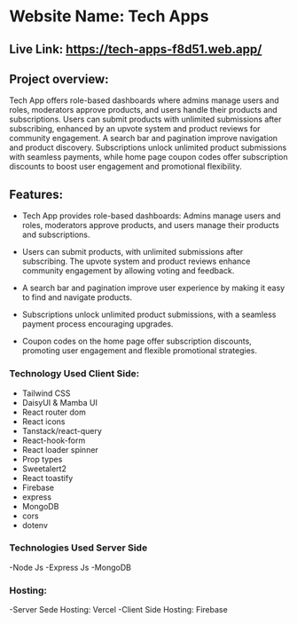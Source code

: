 # Website Name: Tech Apps 

## Live Link: https://tech-apps-f8d51.web.app/

## Project overview: 
Tech App offers role-based dashboards where admins manage users and roles, moderators approve products, and users handle their products and subscriptions. Users can submit products with unlimited submissions after subscribing, enhanced by an upvote system and product reviews for community engagement. A search bar and pagination improve navigation and product discovery. Subscriptions unlock unlimited product submissions with seamless payments, while home page coupon codes offer subscription discounts to boost user engagement and promotional flexibility.

## Features:

- Tech App provides role-based dashboards: Admins manage users and roles, moderators approve products, and users manage their products and subscriptions.

- Users can submit products, with unlimited submissions after subscribing. The upvote system and product reviews enhance community engagement by allowing voting and feedback.

- A search bar and pagination improve user experience by making it easy to find and navigate products.

- Subscriptions unlock unlimited product submissions, with a seamless payment process encouraging upgrades.

- Coupon codes on the home page offer subscription discounts, promoting user engagement and flexible promotional strategies.

 ### Technology Used Client Side:
- Tailwind CSS
- DaisyUI & Mamba UI
- React router dom
- React icons
- Tanstack/react-query
- React-hook-form
- React loader spinner
- Prop types
- Sweetalert2
- React toastify
- Firebase
- express
- MongoDB
- cors
- dotenv

### Technologies Used Server Side
-Node Js
-Express Js
-MongoDB

### Hosting: 
-Server Sede Hosting: Vercel
-Client Side Hosting: Firebase







